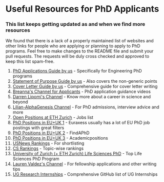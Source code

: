 # Useful Resources for PhD Applicants

### This list keeps getting updated as and when we find more resources 

We found that there is a lack of a properly maintained list of websites and other links for people who are applying or planning to apply to PhD programs. Feel free to make changes to the README file and submit your pull requests. The requests will be duly cross checked and approved to keep this list spam-free.


1.  [PhD Applications Guide by us](https://medium.com/gradadm/engineering-phd-application-guide-a3877e84d891) - Specifically for Engineering PhD programs
2. [Statement of Purpose Guide by us](https://medium.com/gradadm/engineering-phd-application-guide-a3877e84d891) - Also covers the non-generic points
3. [Cover Letter Guide by us](https://medium.com/gradadm/engineering-phd-application-guide-a3877e84d891) - Comprehensive guide for cover letter writing
4. [Breanna's Channel for Applicants](https://www.youtube.com/channel/UCy4kcsF87VlPL-CauIsqlJg) - PhD application guidance videos
5. [Darren Lipomi's Channel](https://www.youtube.com/user/djlipomi) - Know more about a career in science and beyond
6. [Lilian-AlphaGenesis Channel](https://www.youtube.com/channel/UCBfyfPZR0Cc5b-nl5vO4fbw) - For PhD admissions, interview advice and more
7. [Open Positions at ETH Zurich](https://jobs.ethz.ch/site/index) - Jobs list
8. [PhD Positions in EU+UK 1](https://euraxess.ec.europa.eu/) - Euraxess usually has a lot of EU PhD job postings with great filters
9. [PhD Positions in EU+UK 2](https://www.findaphd.com/) - FindAPhD 
10. [PhD Positions in EU+UK 3](https://academicpositions.com/) - Academicpositions
11. [USNews Rankings](https://www.usnews.com/best-graduate-schools/top-engineering-schools?int=top_nav_Engineering) - For shortlisting
12. [CS Rankings](http://csrankings.org/) - Topic-wise rankings
13. [University of Zurich (+ ETH Zurich) Life Sciences PhD](https://www.lifescience-graduateschool.uzh.ch/en/about-LSZGS/phd-programs.html) - Top Life Sciences PhD Program
14. [Lauren Valdez's Channel](https://www.youtube.com/c/LaurenValdez) - For fellowship applications and other writing tips
15. [UG Research Internships](https://github.com/himahuja/Research-Internships-for-Undergraduates) - Comprehensive GitHub list of UG Internships
